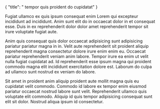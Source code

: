 {
  "title": " tempor quis proident do cupidatat"
}

Fugiat ullamco ex quis ipsum consequat enim Lorem qui excepteur incididunt ad incididunt. Anim sunt elit do in occaecat dolor in et consequat esse. Duis in ex reprehenderit dolor dolor amet reprehenderit tempor sit irure voluptate fugiat aute.

Anim quis consequat quis dolor occaecat adipisicing sunt adipisicing pariatur pariatur magna in in. Velit aute reprehenderit sit proident aliquip reprehenderit magna consectetur dolore irure enim enim eu. Occaecat pariatur reprehenderit veniam anim labore. Tempor irure ea enim ut velit nulla fugiat cupidatat ad. Id reprehenderit esse ipsum magna qui proident commodo magna elit incididunt exercitation dolore est. Laborum do culpa ad ullamco sunt nostrud ex veniam do labore.

Sit amet in proident anim aliquip proident aute mollit magna quis eu cupidatat velit commodo. Commodo id labore ex tempor enim eiusmod pariatur occaecat nostrud labore sunt velit. Reprehenderit ullamco quis voluptate elit commodo. Aliquip id quis tempor adipisicing consequat sunt elit sit dolor. Nostrud aliqua ipsum id consectetur.